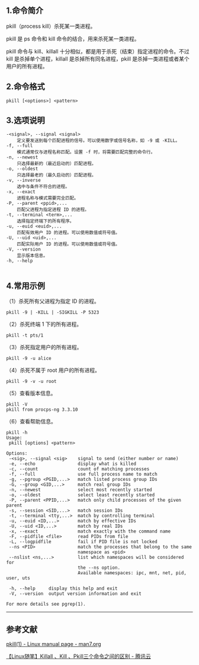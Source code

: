 ## 1.命令简介
pkill（process kill）杀死某一类进程。

pkill 是 ps 命令和 kill 命令的结合，用来杀死某一类进程。

pkill 命令与 kill、killall 十分相似，都是用于杀死（结束）指定进程的命令。不过 kill 是杀掉单个进程，killall 是杀掉所有同名进程，pkill 是杀掉一类进程或者某个用户的所有进程。

## 2.命令格式
```shell
pkill [<options>] <pattern>
```

## 3.选项说明
```
-<signal>, --signal <signal>
	定义要发送到每个匹配进程的信号。可以使用数字或信号名称，如 -9 或 -KILL。
-f, --full
	模式通常仅与进程名称匹配。设置 -f 时，将需要匹配完整的命令行。
-n, --newest
	只选择最新的（最近启动的）匹配进程。
-o, --oldest
	只选择最老的（最久启动的）匹配进程。
-v, --inverse
	选中与条件不符合的进程。
-x, --exact
	进程名称与模式需要完全匹配。
-P, --parent <ppid>,...
	匹配父进程为指定进程 ID 的进程。
-t, --terminal <term>,...
	选择指定终端下的所有程序。
-u, --euid <euid>,...
	匹配有效用户 ID 的进程。可以使用数值或符号值。
-U, --uid <uid>,...
	匹配实际用户 ID 的进程。可以使用数值或符号值。
-V, --version
	显示版本信息。
-h, --help
	
```
## 4.常用示例
（1）杀死所有父进程为指定 ID 的进程。
```shell
pkill -9 | -KILL | -SIGKILL -P 5323
```
（2）杀死终端 1 下的所有进程。
```shell
pkill -t pts/1
```
（3）杀死指定用户的所有进程。
```shell
pkill -9 -u alice
```
（4）杀死不属于 root 用户的所有进程。
```shell
pkill -9 -v -u root
```
（5）查看版本信息。
```shell
pkill -V
pkill from procps-ng 3.3.10
```
（6）查看帮助信息。
```shell
pkill -h
Usage:
 pkill [options] <pattern>

Options:
 -<sig>, --signal <sig>    signal to send (either number or name)
 -e, --echo                display what is killed
 -c, --count               count of matching processes
 -f, --full                use full process name to match
 -g, --pgroup <PGID,...>   match listed process group IDs
 -G, --group <GID,...>     match real group IDs
 -n, --newest              select most recently started
 -o, --oldest              select least recently started
 -P, --parent <PPID,...>   match only child processes of the given parent
 -s, --session <SID,...>   match session IDs
 -t, --terminal <tty,...>  match by controlling terminal
 -u, --euid <ID,...>       match by effective IDs
 -U, --uid <ID,...>        match by real IDs
 -x, --exact               match exactly with the command name
 -F, --pidfile <file>      read PIDs from file
 -L, --logpidfile          fail if PID file is not locked
 --ns <PID>                match the processes that belong to the same
                           namespace as <pid>
 --nslist <ns,...>         list which namespaces will be considered for
                           the --ns option.
                           Available namespaces: ipc, mnt, net, pid, user, uts

 -h, --help     display this help and exit
 -V, --version  output version information and exit

For more details see pgrep(1).
```

---
## 参考文献
[pkill(1) - Linux manual page - man7.org](https://man7.org/linux/man-pages/man1/pkill.1.html)

[【Linux随笔】Killall 、Kill 、Pkill三个命令之间的区别 - 腾讯云](https://cloud.tencent.com/developer/article/1847239)

<Vssue title="pkill" />